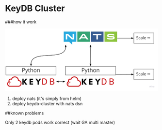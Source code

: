 # KeyDB Cluster

###how it work

![Cluster](how.jpg)

1) deploy nats (it's simply from helm)
2) deploy keydb-cluster with nats dsn

##known problems

Only 2 keydb pods work correct (wait GA multi master)
